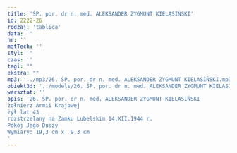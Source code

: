 ```yaml
---
title: 'ŚP. por. dr n. med. ALEKSANDER ZYGMUNT KIELASIŃSKI'
id: 2222-26
rodzaj: 'tablica'
data: ''
nr: ''
matTech: ''
styl: ''
czas: ''
tagi: ""
ekstra: ""
mp3: '../mp3/26. ŚP. por. dr n. med. ALEKSANDER ZYGMUNT KIELASIŃSKI.mp3'
obiekt3d: '../models/26. ŚP. por. dr n. med. ALEKSANDER ZYGMUNT KIELASIŃSKI.glb'
warsztat: ''
opis: '26. ŚP. por. dr n. med. ALEKSANDER ZYGMUNT KIELASIŃSKI
żołnierz Armii Krajowej
żył lat 43
rozstrzelany na Zamku Lubelskim 14.XII.1944 r.
Pokój Jego Duszy
Wymiary: 19,3 cm x  9,3 cm
'
---
```


